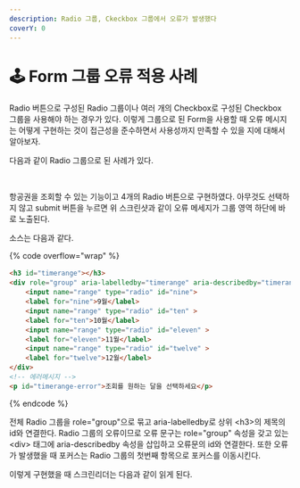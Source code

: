 ```yaml
---
description: Radio 그룹, Ckeckbox 그룹에서 오류가 발생했다
coverY: 0
---
```


# 🕹 Form 그룹 오류 적용 사례

Radio 버튼으로 구성된 Radio 그룹이나 여러 개의 Checkbox로 구성된 Checkbox 그룹을 사용해야 하는 경우가 있다. 이렇게 그룹으로 된 Form을 사용할 때 오류 메시지는 어떻게 구현하는 것이 접근성을 준수하면서 사용성까지 만족할 수 있을 지에 대해서 알아보자.



다음과 같이 Radio 그룹으로 된 사례가 있다.

<div align="left">

<figure><img src="../../.gitbook/assets/스크린샷 2023-09-20 오후 2.58.18.png" alt="" width="375"><figcaption></figcaption></figure>

</div>

항공권을 조회할 수 있는 기능이고 4개의 Radio 버튼으로 구현하였다. 아무것도 선택하지 않고 submit 버튼을 누르면 위 스크린샷과 같이 오류 메세지가 그룹 영역 하단에 바로 노출된다.

소스는 다음과 같다.

{% code overflow="wrap" %}
```html
<h3 id="timerange"></h3>
<div role="group" aria-labelledby="timerange" aria-describedby="timerange-error">
    <input name="range" type="radio" id="nine">
    <label for="nine">9월</label>
    <input name="range" type="radio" id="ten" >
    <label for="ten">10월</label>
    <input name="range" type="radio" id="eleven" >
    <label for="eleven">11월</label>
    <input name="range" type="radio" id="twelve" >
    <label for="twelve">12월</label>
</div>
<!-- 에러메시지 -->
<p id="timerange-error">조회를 원하는 달을 선택하세요</p>
```
{% endcode %}

전체 Radio 그룹을 role="group"으로 묶고 aria-labelledby로 상위 \<h3>의 제목의 id와 연결한다.  Radio 그룹의 오류이므로 오류 문구는 role="group" 속성을 갖고 있는 \<div> 태그에 aria-describedby 속성을 삽입하고 오류문의 id와 연결한다. 또한 오류가 발생했을 때 포커스는 Radio 그룹의 첫번째 항목으로 포커스를 이동시킨다.&#x20;

이렇게 구현했을 때 스크린리더는 다음과 같이 읽게 된다.



>
